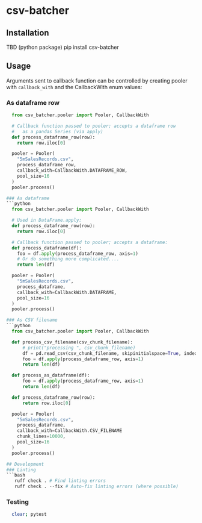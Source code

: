 # csv-batcher

## Installation
TBD (python package)
pip install csv-batcher

## Usage
Arguments sent to callback function can be controlled by
creating pooler with `callback_with` and the CallbackWith enum
values:

### As dataframe row
```python
  from csv_batcher.pooler import Pooler, CallbackWith

  # Callback function passed to pooler; accepts a dataframe row
  #   as a pandas Series (via apply)
  def process_dataframe_row(row):
    return row.iloc[0]

  pooler = Pooler(
    "5mSalesRecords.csv",
    process_dataframe_row,
    callback_with=CallbackWith.DATAFRAME_ROW,
    pool_size=16
  )
  pooler.process()

### As dataframe
```python
  from csv_batcher.pooler import Pooler, CallbackWith

  # Used in DataFrame.apply:
  def process_dataframe_row(row):
    return row.iloc[0]

  # Callback function passed to pooler; accepts a dataframe:
  def process_dataframe(df):
    foo = df.apply(process_dataframe_row, axis=1)
    # Or do something more complicated....
    return len(df)

  pooler = Pooler(
    "5mSalesRecords.csv",
    process_dataframe,
    callback_with=CallbackWith.DATAFRAME,
    pool_size=16
  )
  pooler.process()

### As CSV filename
```python
  from csv_batcher.pooler import Pooler, CallbackWith

  def process_csv_filename(csv_chunk_filename):
      # print("processing ", csv_chunk_filename)
      df = pd.read_csv(csv_chunk_filename, skipinitialspace=True, index_col=None)
      foo = df.apply(process_dataframe_row, axis=1)
      return len(df)

  def process_as_dataframe(df):
      foo = df.apply(process_dataframe_row, axis=1)
      return len(df)

  def process_dataframe_row(row):
      return row.iloc[0]

  pooler = Pooler(
    "5mSalesRecords.csv",
    process_dataframe,
    callback_with=CallbackWith.CSV_FILENAME
    chunk_lines=10000,
    pool_size=16
  )
  pooler.process()

## Development
### Linting
```bash
   ruff check . # Find linting errors
   ruff check . --fix # Auto-fix linting errors (where possible)
```

### Testing
```bash
  clear; pytest
```
